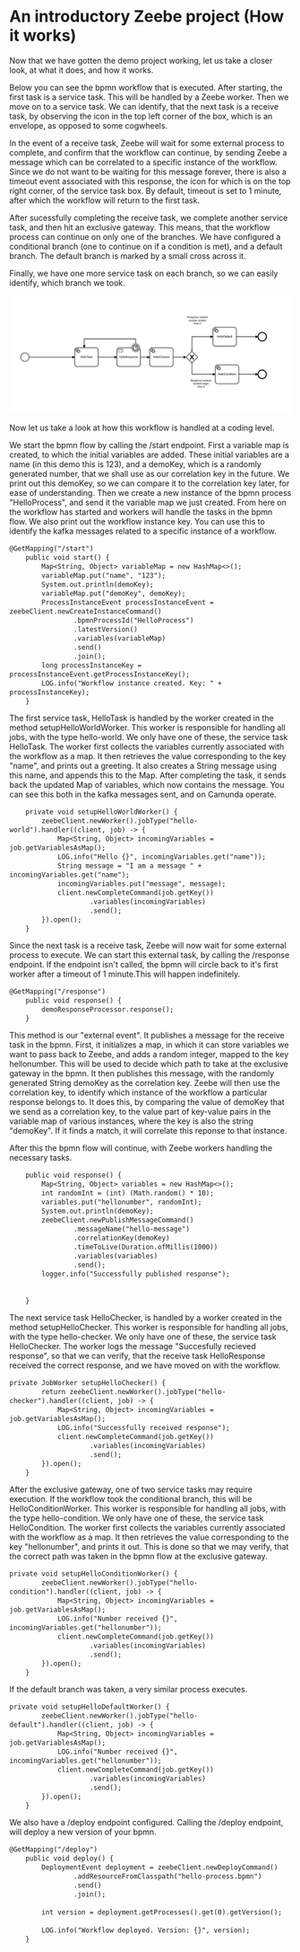 # An introductory Zeebe project \(How it works\)

Now that we have gotten the demo project working, let us take a closer look, at what it does, and how it works.

Below you can see the bpmn workflow that is executed. After starting, the first task is a service task. This will be handled by a Zeebe worker. Then we move on to a service task. We can identify, that the next task is a receive task, by observing the icon in the top left corner of the box, which is an envelope, as opposed to some cogwheels. 

In the event of a receive task, Zeebe will wait for some external process to complete, and confirm that the workflow can continue, by sending Zeebe a message which can be correlated to a specific instance of the workflow. Since we do not want to be waiting for this message forever, there is also a timeout event associated with this response, the icon for which is on the top right corner, of the service task box. By default, timeout is set to 1 minute, after which the workflow will return to the first task.

After sucessfully completing the receive task, we complete another service task, and then hit an exclusive gateway. This means, that the workflow process can continue on only one of the branches. We have configured a conditional branch \(one to continue on if a condition is met\), and a default branch. The default branch is marked by a small cross across it.

Finally, we have one more service task on each branch, so we can easily identify, which branch we took.

![The hello-process bpmn](../../.gitbook/assets/hello-process.png)

Now let us take a look at how this workflow is handled at a coding level.

We start the bpmn flow by calling the /start endpoint. First a variable map is created, to which the initial variables are added. These initial variables are a name \(in this demo this is 123\), and a demoKey, which is a randomly generated number, that we shall use as our correlation key in the future. We print out this demoKey, so we can compare it to the correlation key later, for ease of understanding. Then we create a new instance of the bpmn process "HelloProcess", and send it the variable map we just created. From here on the workflow has started and workers will handle the tasks in the bpmn flow. We also print out the workflow instance key. You can use this to identify the kafka messages related to a specific instance of a workflow.

```text
@GetMapping("/start")
    public void start() {
        Map<String, Object> variableMap = new HashMap<>();
        variableMap.put("name", "123");
        System.out.println(demoKey);
        variableMap.put("demoKey", demoKey);
        ProcessInstanceEvent processInstanceEvent = zeebeClient.newCreateInstanceCommand()
                .bpmnProcessId("HelloProcess")
                .latestVersion()
                .variables(variableMap)
                .send()
                .join();
        long processInstanceKey = processInstanceEvent.getProcessInstanceKey();
        LOG.info("Workflow instance created. Key: " + processInstanceKey);
    }
```

The first service task, HelloTask is handled by the worker created in the method setupHelloWorldWorker. This worker is responsible for handling all jobs, with the type hello-world. We only have one of these, the service task HelloTask. The worker first collects the variables currently associated with the workflow as a map. It then retrieves the value corresponding to the key "name", and prints out a greeting. It also creates a String message using this name, and appends this to the Map. After completing the task, it sends back the updated Map of variables, which now contains the message. You can see this both in the kafka messages sent, and on Camunda operate.

```text
    private void setupHelloWorldWorker() {
        zeebeClient.newWorker().jobType("hello-world").handler((client, job) -> {
            Map<String, Object> incomingVariables = job.getVariablesAsMap();
            LOG.info("Hello {}", incomingVariables.get("name"));
            String message = "I am a message " + incomingVariables.get("name");
            incomingVariables.put("message", message);
            client.newCompleteCommand(job.getKey())
                    .variables(incomingVariables)
                    .send();
        }).open();
    }
```

Since the next task is a receive task, Zeebe will now wait for some external process to execute. We can start this external task, by calling the /response endpoint. If the endpoint isn't called, the bpmn will circle back to it's first worker after a timeout of 1 minute.This will happen indefinitely.

```text
@GetMapping("/response")
    public void response() {
        demoResponseProcessor.response();
    }
```

This method is our "external event". It publishes a message for the receive task in the bpmn. First, it initializes a map, in which it can store variables we want to pass back to Zeebe, and adds a random integer, mapped to the key hellonumber. This will be used to decide which path to take at the exclusive gateway in the bpmn. It then publishes this message, with the randomly generated String demoKey as the correlation key. Zeebe will then use the correlation key, to identify which instance of the workflow a particular response belongs to. It does this, by comparing the value of demoKey that we send as a correlation key, to the value part of key-value pairs in the variable map of various instances, where the key is also the string "demoKey". If it finds a match, it will correlate this reponse to that instance.

After this the bpmn flow will continue, with Zeebe workers handling the necessary tasks.

```text
    public void response() {
        Map<String, Object> variables = new HashMap<>();
        int randomInt = (int) (Math.random() * 10);
        variables.put("hellonumber", randomInt);
        System.out.println(demoKey);
        zeebeClient.newPublishMessageCommand()
                .messageName("hello-message")
                .correlationKey(demoKey)
                .timeToLive(Duration.ofMillis(1000))
                .variables(variables)
                .send();
        logger.info("Successfully published response");


    }
```

The next service task HelloChecker, is handled by a worker created in the method setupHelloChecker. This worker is responsible for handling all jobs, with the type hello-checker. We only have one of these, the service task HelloChecker. The worker logs the message "Succesfully recieved response", so that we can verify, that the receive task HelloResponse received the correct response, and we have moved on with the workflow.

```text
private JobWorker setupHelloChecker() {
        return zeebeClient.newWorker().jobType("hello-checker").handler((client, job) -> {
            Map<String, Object> incomingVariables = job.getVariablesAsMap();
            LOG.info("Successfully received response");
            client.newCompleteCommand(job.getKey())
                    .variables(incomingVariables)
                    .send();
        }).open();
    }
```



After the exclusive gateway, one of two service tasks may require execution. If the workflow took the conditional branch, this will be HelloConditionWorker. This worker is responsible for handling all jobs, with the type hello-condition. We only have one of these, the service task HelloCondition. The worker first collects the variables currently associated with the workflow as a map. It then retrieves the value corresponding to the key "hellonumber", and prints it out. This is done so that we may verify, that the correct path was taken in the bpmn flow at the exclusive gateway.

```text
private void setupHelloConditionWorker() {
        zeebeClient.newWorker().jobType("hello-condition").handler((client, job) -> {
            Map<String, Object> incomingVariables = job.getVariablesAsMap();
            LOG.info("Number received {}", incomingVariables.get("hellonumber"));
            client.newCompleteCommand(job.getKey())
                    .variables(incomingVariables)
                    .send();
        }).open();
    }
```

If the default branch was taken, a very similar process executes.

```text
private void setupHelloDefaultWorker() {
        zeebeClient.newWorker().jobType("hello-default").handler((client, job) -> {
            Map<String, Object> incomingVariables = job.getVariablesAsMap();
            LOG.info("Number received {}", incomingVariables.get("hellonumber"));
            client.newCompleteCommand(job.getKey())
                    .variables(incomingVariables)
                    .send();
        }).open();
    }
```

We also have a /deploy endpoint configured. Calling the /deploy endpoint, will deploy a new version of your bpmn.

```text
@GetMapping("/deploy")
    public void deploy() {
        DeploymentEvent deployment = zeebeClient.newDeployCommand()
                .addResourceFromClasspath("hello-process.bpmn")
                .send()
                .join();

        int version = deployment.getProcesses().get(0).getVersion();

        LOG.info("Workflow deployed. Version: {}", version);
    }
```



